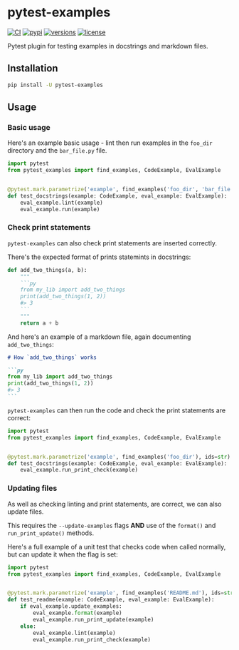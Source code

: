 # pytest-examples

[![CI](https://github.com/pydantic/pytest-examples/workflows/CI/badge.svg?event=push)](https://github.com/pydantic/pytest-examples/actions?query=event%3Apush+branch%3Amain+workflow%3ACI)
[![pypi](https://img.shields.io/pypi/v/pytest-examples.svg)](https://pypi.python.org/pypi/pytest-examples)
[![versions](https://img.shields.io/pypi/pyversions/pytest-examples.svg)](https://github.com/pydantic/pytest-examples)
[![license](https://img.shields.io/github/license/pydantic/pytest-examples.svg)](https://github.com/pydantic/pytest-examples/blob/main/LICENSE)

Pytest plugin for testing examples in docstrings and markdown files.

## Installation

```bash
pip install -U pytest-examples
```

## Usage

### Basic usage

Here's an example basic usage - lint then run examples in the `foo_dir` directory and the `bar_file.py` file.

```py
import pytest
from pytest_examples import find_examples, CodeExample, EvalExample


@pytest.mark.parametrize('example', find_examples('foo_dir', 'bar_file.py'), ids=str)
def test_docstrings(example: CodeExample, eval_example: EvalExample):
    eval_example.lint(example)
    eval_example.run(example)
```

### Check print statements

`pytest-examples` can also check print statements are inserted correctly.

There's the expected format of prints statemints in docstrings:

```py
def add_two_things(a, b):
    """
    ```py
    from my_lib import add_two_things
    print(add_two_things(1, 2))
    #> 3
    ```
    """
    return a + b
```

And here's an example of a markdown file, again documenting `add_two_things`:

````md
# How `add_two_things` works

```py
from my_lib import add_two_things
print(add_two_things(1, 2))
#> 3
```
````

`pytest-examples` can then run the code and check the print statements are correct:

```py
import pytest
from pytest_examples import find_examples, CodeExample, EvalExample


@pytest.mark.parametrize('example', find_examples('foo_dir'), ids=str)
def test_docstrings(example: CodeExample, eval_example: EvalExample):
    eval_example.run_print_check(example)
```

### Updating files

As well as checking linting and print statements, are correct, we can also update files.

This requires the `--update-examples` flags **AND** use of the `format()` and `run_print_update()` methods.

Here's a full example of a unit test that checks code when called normally, but can update it
when the flag is set:

```py
import pytest
from pytest_examples import find_examples, CodeExample, EvalExample


@pytest.mark.parametrize('example', find_examples('README.md'), ids=str)
def test_readme(example: CodeExample, eval_example: EvalExample):
    if eval_example.update_examples:
        eval_example.format(example)
        eval_example.run_print_update(example)
    else:
        eval_example.lint(example)
        eval_example.run_print_check(example)
```
